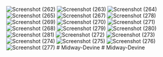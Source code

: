 ![Screenshot (262)](https://user-images.githubusercontent.com/48250220/191907727-6f3155f9-53c1-4f73-a639-15a3df620bb4.png)
![Screenshot (263)](https://user-images.githubusercontent.com/48250220/191907740-b59b4c10-6550-4b9e-bc35-483c633667f6.png)
![Screenshot (264)](https://user-images.githubusercontent.com/48250220/191907761-222d06bb-eca3-42cb-939a-c6da2cb6996e.png)
![Screenshot (265)](https://user-images.githubusercontent.com/48250220/191907811-3e036e5e-b895-4e58-83b6-795c59cad218.png)
![Screenshot (267)](https://user-images.githubusercontent.com/48250220/191907822-03fd61b9-a1fe-47fe-afd5-ac39249ffb1c.png)
![Screenshot (278)](https://user-images.githubusercontent.com/48250220/191907863-6a95633c-5b34-4e41-b6d7-d7aff6b09e55.png)
![Screenshot (269)](https://user-images.githubusercontent.com/48250220/191907922-66f4cf96-4535-4515-8b2b-1586fd8e76e0.png)
![Screenshot (270)](https://user-images.githubusercontent.com/48250220/191907930-483ef487-60d9-49c5-8b37-45c0a50900ce.png)
![Screenshot (271)](https://user-images.githubusercontent.com/48250220/191907947-9fdc1c0c-2d91-488c-bd4c-4d3cc90aea12.png)
![Screenshot (268)](https://user-images.githubusercontent.com/48250220/191907983-e143e2db-0ff1-446d-8b13-f9dff91e21b3.png)
![Screenshot (279)](https://user-images.githubusercontent.com/48250220/191908016-cfa165cb-36a7-464b-bd21-0b982ca9d39a.png)
![Screenshot (280)](https://user-images.githubusercontent.com/48250220/191908031-b358d407-a926-4463-987a-52aee91cb7dc.png)
![Screenshot (281)](https://user-images.githubusercontent.com/48250220/191908046-56d867fc-2553-457d-915c-09f773faec2e.png)
![Screenshot (272)](https://user-images.githubusercontent.com/48250220/191908062-7fd42d8a-780e-44a8-abff-bb0402d4192d.png)
![Screenshot (273)](https://user-images.githubusercontent.com/48250220/191908073-611afa48-98ef-4870-a8e3-631557bb3c84.png)
![Screenshot (274)](https://user-images.githubusercontent.com/48250220/191908089-c736bd30-a9a5-4346-8c2a-88017819cbb0.png)
![Screenshot (275)](https://user-images.githubusercontent.com/48250220/191908111-5aebdf44-88e3-4d28-bda0-3d573afbfe1e.png)
![Screenshot (276)](https://user-images.githubusercontent.com/48250220/191908135-0130d841-0d83-4d94-ae5f-a3f01a5b7257.png)
![Screenshot (277)](https://user-images.githubusercontent.com/48250220/191908145-31df506c-13e8-427f-8787-5162100229b1.png)
#   M i d w a y - D e v i n e 
 
 #   M i d w a y - D e v i n e 
 
 
